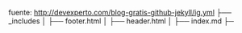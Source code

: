 fuente: http://devexperto.com/blog-gratis-github-jekyll/ig.yml ├── _includes │   ├── footer.html │   ├── header.html │   ├── index.md ├─